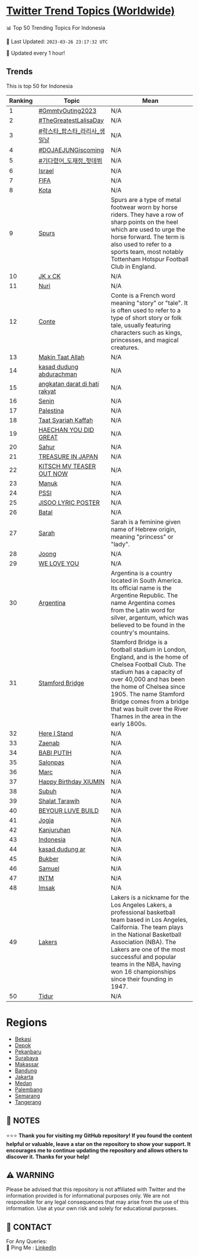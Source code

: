 [Twitter Trend Topics (Worldwide)](https://github.com/ErcinDedeoglu/Twitter-Trend-Topics)
==========


📊 Top 50 Trending Topics For Indonesia

📆 Last Updated: `2023-03-26 23:17:32 UTC`

🔧 Updated every 1 hour!


## Trends

This is top 50 for Indonesia

| Ranking | Topic | Mean |
| ------- | ------------ | ------------ |
| 1 | [#GmmtvOuting2023](http://twitter.com/search?q=%23GmmtvOuting2023) | N/A |
| 2 | [#TheGreatestLalisaDay](http://twitter.com/search?q=%23TheGreatestLalisaDay) | N/A |
| 3 | [#락스타_팝스타_라리사_생일날](http://twitter.com/search?q=%23%eb%9d%bd%ec%8a%a4%ed%83%80_%ed%8c%9d%ec%8a%a4%ed%83%80_%eb%9d%bc%eb%a6%ac%ec%82%ac_%ec%83%9d%ec%9d%bc%eb%82%a0) | N/A |
| 4 | [#DOJAEJUNGiscoming](http://twitter.com/search?q=%23DOJAEJUNGiscoming) | N/A |
| 5 | [#기다렸어_도재정_핫데뷔](http://twitter.com/search?q=%23%ea%b8%b0%eb%8b%a4%eb%a0%b8%ec%96%b4_%eb%8f%84%ec%9e%ac%ec%a0%95_%ed%95%ab%eb%8d%b0%eb%b7%94) | N/A |
| 6 | [Israel](http://twitter.com/search?q=Israel) | N/A |
| 7 | [FIFA](http://twitter.com/search?q=FIFA) | N/A |
| 8 | [Kota](http://twitter.com/search?q=Kota) | N/A |
| 9 | [Spurs](http://twitter.com/search?q=Spurs) | Spurs are a type of metal footwear worn by horse riders. They have a row of sharp points on the heel which are used to urge the horse forward. The term is also used to refer to a sports team, most notably Tottenham Hotspur Football Club in England. |
| 10 | [JK x CK](http://twitter.com/search?q=JK+x+CK) | N/A |
| 11 | [Nuri](http://twitter.com/search?q=Nuri) | N/A |
| 12 | [Conte](http://twitter.com/search?q=Conte) | Conte is a French word meaning "story" or "tale". It is often used to refer to a type of short story or folk tale, usually featuring characters such as kings, princesses, and magical creatures. |
| 13 | [Makin Taat Allah](http://twitter.com/search?q=Makin+Taat+Allah) | N/A |
| 14 | [kasad dudung abdurachman](http://twitter.com/search?q=kasad+dudung+abdurachman) | N/A |
| 15 | [angkatan darat di hati rakyat](http://twitter.com/search?q=angkatan+darat+di+hati+rakyat) | N/A |
| 16 | [Senin](http://twitter.com/search?q=Senin) | N/A |
| 17 | [Palestina](http://twitter.com/search?q=Palestina) | N/A |
| 18 | [Taat Syariah Kaffah](http://twitter.com/search?q=Taat+Syariah+Kaffah) | N/A |
| 19 | [HAECHAN YOU DID GREAT](http://twitter.com/search?q=HAECHAN+YOU+DID+GREAT) | N/A |
| 20 | [Sahur](http://twitter.com/search?q=Sahur) | N/A |
| 21 | [TREASURE IN JAPAN](http://twitter.com/search?q=TREASURE+IN+JAPAN) | N/A |
| 22 | [KITSCH MV TEASER OUT NOW](http://twitter.com/search?q=KITSCH+MV+TEASER+OUT+NOW) | N/A |
| 23 | [Manuk](http://twitter.com/search?q=Manuk) | N/A |
| 24 | [PSSI](http://twitter.com/search?q=PSSI) | N/A |
| 25 | [JISOO LYRIC POSTER](http://twitter.com/search?q=JISOO+LYRIC+POSTER) | N/A |
| 26 | [Batal](http://twitter.com/search?q=Batal) | N/A |
| 27 | [Sarah](http://twitter.com/search?q=Sarah) | Sarah is a feminine given name of Hebrew origin, meaning "princess" or "lady". |
| 28 | [Joong](http://twitter.com/search?q=Joong) | N/A |
| 29 | [WE LOVE YOU](http://twitter.com/search?q=WE+LOVE+YOU) | N/A |
| 30 | [Argentina](http://twitter.com/search?q=Argentina) | Argentina is a country located in South America. Its official name is the Argentine Republic. The name Argentina comes from the Latin word for silver, argentum, which was believed to be found in the country's mountains. |
| 31 | [Stamford Bridge](http://twitter.com/search?q=Stamford+Bridge) | Stamford Bridge is a football stadium in London, England, and is the home of Chelsea Football Club. The stadium has a capacity of over 40,000 and has been the home of Chelsea since 1905. The name Stamford Bridge comes from a bridge that was built over the River Thames in the area in the early 1800s. |
| 32 | [Here I Stand](http://twitter.com/search?q=Here+I+Stand) | N/A |
| 33 | [Zaenab](http://twitter.com/search?q=Zaenab) | N/A |
| 34 | [BABI PUTIH](http://twitter.com/search?q=BABI+PUTIH) | N/A |
| 35 | [Salonpas](http://twitter.com/search?q=Salonpas) | N/A |
| 36 | [Marc](http://twitter.com/search?q=Marc) | N/A |
| 37 | [Happy Birthday XIUMIN](http://twitter.com/search?q=Happy+Birthday+XIUMIN) | N/A |
| 38 | [Subuh](http://twitter.com/search?q=Subuh) | N/A |
| 39 | [Shalat Tarawih](http://twitter.com/search?q=Shalat+Tarawih) | N/A |
| 40 | [BEYOUR LUVE BUILD](http://twitter.com/search?q=BEYOUR+LUVE+BUILD) | N/A |
| 41 | [Jogja](http://twitter.com/search?q=Jogja) | N/A |
| 42 | [Kanjuruhan](http://twitter.com/search?q=Kanjuruhan) | N/A |
| 43 | [Indonesia](http://twitter.com/search?q=Indonesia) | N/A |
| 44 | [kasad dudung ar](http://twitter.com/search?q=kasad+dudung+ar) | N/A |
| 45 | [Bukber](http://twitter.com/search?q=Bukber) | N/A |
| 46 | [Samuel](http://twitter.com/search?q=Samuel) | N/A |
| 47 | [INTM](http://twitter.com/search?q=INTM) | N/A |
| 48 | [Imsak](http://twitter.com/search?q=Imsak) | N/A |
| 49 | [Lakers](http://twitter.com/search?q=Lakers) | Lakers is a nickname for the Los Angeles Lakers, a professional basketball team based in Los Angeles, California. The team plays in the National Basketball Association (NBA). The Lakers are one of the most successful and popular teams in the NBA, having won 16 championships since their founding in 1947. |
| 50 | [Tidur](http://twitter.com/search?q=Tidur) | N/A |



# Regions

* [Bekasi](</Indonesia/Bekasi.md>)
* [Depok](</Indonesia/Depok.md>)
* [Pekanbaru](</Indonesia/Pekanbaru.md>)
* [Surabaya](</Indonesia/Surabaya.md>)
* [Makassar](</Indonesia/Makassar.md>)
* [Bandung](</Indonesia/Bandung.md>)
* [Jakarta](</Indonesia/Jakarta.md>)
* [Medan](</Indonesia/Medan.md>)
* [Palembang](</Indonesia/Palembang.md>)
* [Semarang](</Indonesia/Semarang.md>)
* [Tangerang](</Indonesia/Tangerang.md>)



## 📝 NOTES

⭐⭐⭐ **Thank you for visiting my GitHub repository! If you found the content helpful or valuable, leave a star on the repository to show your support. It encourages me to continue updating the repository and allows others to discover it. Thanks for your help!**


## ⚠️ WARNING

Please be advised that this repository is not affiliated with Twitter and the information provided is for informational purposes only. We are not responsible for any legal consequences that may arise from the use of this information. Use at your own risk and solely for educational purposes.


## 📨 CONTACT

 For Any Queries:  
            🏓 Ping Me : [LinkedIn](https://www.linkedin.com/in/ercindedeoglu/)
